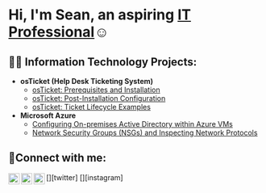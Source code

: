 <h1>Hi, I'm Sean, an aspiring <a href="https://linkedin.com/in/Josh">IT Professional</a>☺</h1>
<h2>👨‍💻 Information Technology Projects:</h2>

- <b>osTicket (Help Desk Ticketing System)</b>
  - [osTicket: Prerequisites and Installation](https://github.com/sean-l307/osTicket-Prerequisites-and-Installation)
  - [osTicket: Post-Installation Configuration](https://github.com/sean-l307/post-install-config)
  - [osTicket: Ticket Lifecycle Examples](https://github.com/sean-l307/ticket-lifecycle)
- <b>Microsoft Azure</b>
  - [Configuring On-premises Active Directory within Azure VMs](https://github.com/sean-l307/configure-ad)
  - [Network Security Groups (NSGs) and Inspecting Network Protocols](https://github.com/sean-l307/azure-network-protocols)

<h2>🤳Connect with me:</h2>

[<img align="left" alt="Josh | Twitter" width="22px" src="https://cdn.jsdelivr.net/npm/simple-icons@v3/icons/twitter.svg" />][twitter]
[<img align="left" alt="Josh | LinkedIn" width="22px" src="www.linkedin.com/in/sean-long-14b6a623b" />][linkedin]
[<img align="left" alt="Josh | Instagram" width="22px" src="https://cdn.jsdelivr.net/npm/simple-icons@v3/icons/instagram.svg" />][instagram]


[linkedin]: www.linkedin.com/in/sean-long-14b6a623b
